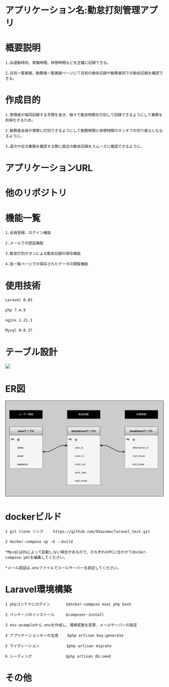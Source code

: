 アプリケーション名:勤怠打刻管理アプリ
=====

概要説明
=====
    1.出退勤時刻、実働時間、休憩時間などを正確に記録できる。

    2.日別一覧画面、勤務者一覧画面ページにて日別の勤怠記録や勤務者別での勤怠記録を確認できる。



作成目的
=====
    1.管理者が毎回記録する手間を省き、個々で勤怠時間を打刻して記録できるようにして業務を効率化するため。

    2.勤務者自身が実際に打刻できるようにして勤務時間と休憩時間のオンオフの切り替えにもなるように。

    3.週次や日次業務を確認する際に直近の勤怠記録をスムーズに確認できるように。


アプリケーションURL
=====



他のリポジトリ
=====



機能一覧
=====
    1.会員登録、ログイン機能

    2.メールでの認証機能

    3.勤怠打刻ボタンによる勤怠記録の保存機能

    4.各一覧ページでの保存されたデータの閲覧機能



使用技術
=====
    Laravel 8.83

    php 7.4.9

    nginx 1.21.1

    Mysql 8.0.37



テーブル設計
=====

<img width="200" src="https://github.com/Okazuma/laravel-mocktest/assets/160417297/64bafd4e-b82e-4441-9ecb-9559160963a2">

ER図
=====

![alt text](mocktest-ER.png)



dockerビルド
=====
    1 git clone リンク 　　https://github.com/Okazuma/laravel_test.git

    2 docker-compose up -d --build

    *MysqlはOSによって起動しない場合があるので、それぞれのPCに合わせてdocker-compose.ymlを編集してください。

    *メール認証は.envファイルでメールサーバーを設定してください。



Laravel環境構築
=====
    1 phpコンテナにログイン       $docker-compose exec php bash

    2 パッケージのインストール     $composer-install

    3 env.exampleから.envを作成し、環境変数を変更、メールサーバーの設定

    4 アプリケーションキーの生成    $php artisan key:generate

    5 マイグレーション            $php artisan migrate

    6 シーディング               $php artisan db:seed


その他
=====